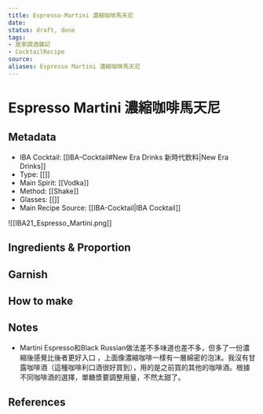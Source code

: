 ```yaml
---
title: Espresso-Martini 濃縮咖啡馬天尼
date: 
status: draft, done
tags: 
- 居家調酒雜記
- CocktailRecipe
source: 
aliases: Espresso Martini 濃縮咖啡馬天尼
---
```

# Espresso Martini 濃縮咖啡馬天尼

## Metadata
- IBA Cocktail: [[IBA-Cocktail#New Era Drinks 新時代飲料|New Era Drinks]]
- Type: [[]]
- Main Spirit: [[Vodka]]
- Method: [[Shake]]
- Glasses: [[]]
- Main Recipe Source: [[IBA-Cocktail|IBA Cocktail]]

![[IBA21_Espresso_Martini.png]]

## Ingredients & Proportion

## Garnish

## How to make

## Notes
- Martini Espresso和Black Russian做法差不多味道也差不多，但多了一份濃縮後感覺比後者更好入口 ，上面像濃縮咖啡一樣有一層綿密的泡沫。我沒有甘露咖啡酒（這種咖啡利口酒很好買到），用的是之前買的其他的咖啡酒。根據不同咖啡酒的選擇，單糖漿要調整用量，不然太甜了。

## References
